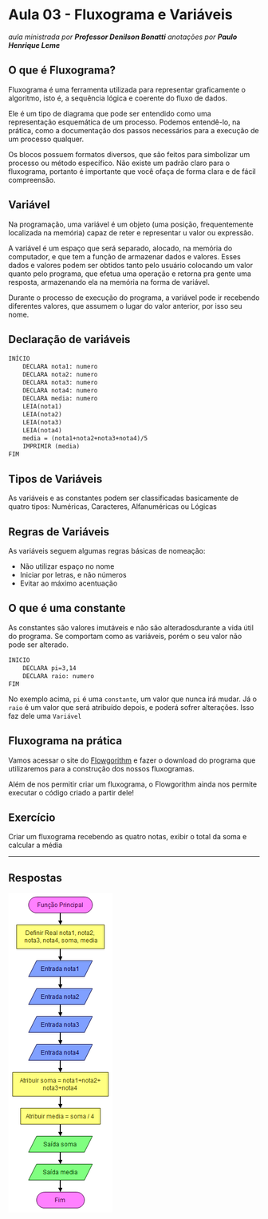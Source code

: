 # Aula 03 - Fluxograma e Variáveis

_aula ministrada por **Professor Denilson Bonatti**_
_anotações por **Paulo Henrique Leme**_

## O que é Fluxograma?

Fluxograma é uma ferramenta utilizada para representar graficamente o algoritmo, isto é, a sequência lógica e coerente do fluxo de dados.

Ele é um tipo de diagrama que pode ser entendido como uma representação esquemática de um processo. Podemos entendê-lo, na prática, como a documentação dos passos necessários para a execução de um processo qualquer.

Os blocos possuem formatos diversos, que são feitos para simbolizar um processo ou método específico. Não existe um padrão claro para o fluxograma, portanto é importante que você ofaça de forma clara e de fácil compreensão.

## Variável

Na programação, uma variável é um objeto (uma posição, frequentemente localizada na memória) capaz de reter e representar u valor ou expressão.

A variável é um espaço que será separado, alocado, na memória do computador, e que tem a função de armazenar dados e valores. Esses dados e valores podem ser obtidos tanto pelo usuário colocando um valor quanto pelo programa, que efetua uma operação e retorna pra gente uma resposta, armazenando ela na memória na forma de variável.

Durante o processo de execução do programa, a variável pode ir recebendo diferentes valores, que assumem o lugar do valor anterior, por isso seu nome.

## Declaração de variáveis

```
INÍCIO
    DECLARA nota1: numero
    DECLARA nota2: numero
    DECLARA nota3: numero
    DECLARA nota4: numero
    DECLARA media: numero
    LEIA(nota1)
    LEIA(nota2)
    LEIA(nota3)
    LEIA(nota4)
    media = (nota1+nota2+nota3+nota4)/5
    IMPRIMIR (media)
FIM
```

## Tipos de Variáveis

As variáveis e as constantes podem ser classificadas basicamente de quatro tipos: Numéricas, Caracteres, Alfanuméricas ou Lógicas

## Regras de Variáveis

As variáveis seguem algumas regras básicas de nomeação:

* Não utilizar espaço no nome
* Iniciar por letras, e não números
* Evitar ao máximo acentuação

## O que é uma constante

As constantes são valores imutáveis e não são alteradosdurante a vida útil do programa. Se comportam como as variáveis, porém o seu valor não pode ser alterado.

```
INICIO
    DECLARA pi=3,14
    DECLARA raio: numero
FIM
```
No exemplo acima, `pi` é uma `constante`, um valor que nunca irá mudar. Já o `raio` é um valor que será atribuído depois, e poderá sofrer alterações. Isso faz dele uma `Variável`

## Fluxograma na prática

Vamos acessar o site do [Flowgorithm](http://www.flowgorithm.org) e fazer o download do programa que utilizaremos para a construção dos nossos fluxogramas.

Além de nos permitir criar um fluxograma, o Flowgorithm ainda nos permite executar o código criado a partir dele!

## Exercício

Criar um fluxograma recebendo as quatro notas, exibir o total da soma e calcular a média

---
## Respostas

![solucaodaatividade](https://github.com/PauloHLeme/Estudos_Bootcamp_DIO_Santander/blob/master/Imagens/fluxograma_soma_medias.png)
